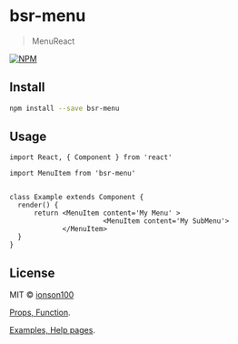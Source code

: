 # bsr-menu

> MenuReact

[![NPM](https://img.shields.io/npm/v/bsr-menu.svg)](https://www.npmjs.com/package/bsr-menu) 

## Install

```bash
npm install --save bsr-menu
```

## Usage

```tsx
import React, { Component } from 'react'

import MenuItem from 'bsr-menu'


class Example extends Component {
  render() {
      return <MenuItem content='My Menu' >
                       <MenuItem content='My SubMenu'>
             </MenuItem>
  }
}
```

## License

MIT © [ionson100](https://github.com/ionson100)


[Props, Function](https://ionson100.github.io/wwwroot/index.html#mode=bsrmenu&page=bsrmenu&state=true).

[Examples, Help pages](https://ionson100.github.io/wwwroot/index.html#mode=bsrmenu&page=1-1).
